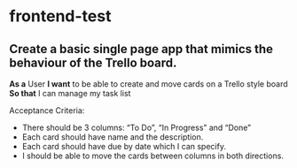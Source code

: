 # frontend-test

## Create a basic single page app that mimics the behaviour of the Trello board.

**As a** User
**I want** to be able to create and move cards on a Trello style board
**So that** I can manage my task list

Acceptance Criteria:

* There should be 3 columns: “To Do”, “In Progress” and “Done”
* Each card should have name and the description.
* Each card should have due by date which I can specify.
* I should be able to move the cards between columns in both directions.
